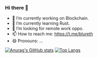 ### Hi there 👋

<!--
**nocsg/nocsg** is a ✨ _special_ ✨ repository because its `README.md` (this file) appears on your GitHub profile.

Here are some ideas to get you started:

- 🔭 I’m currently working on ...
- 🌱 I’m currently learning ...
- 👯 I’m looking to collaborate on ...
- 🤔 I’m looking for help with ...
- 💬 Ask me about ...
- 📫 How to reach me: ...
- 😄 Pronouns: ...
- ⚡ Fun fact: ...
-->
- 🔭 I’m currently working on Blockchain.
- 🌱 I’m currently learning Rust.
- 🤔 I’m looking for remote work oppo.
- 📫 How to reach me: https://t.me/blureth
- 😄 Pronouns: ...

[![Anurag's GitHub stats](https://github-readme-stats.vercel.app/api?username=stark-eth&theme=radical)](https://github.com/anuraghazra/github-readme-stats)
[![Top Langs](https://github-readme-stats.vercel.app/api/top-langs/?username=stark-eth&hide=html&layout=compact&theme=radical)](https://github.com/anuraghazra/github-readme-stats)

